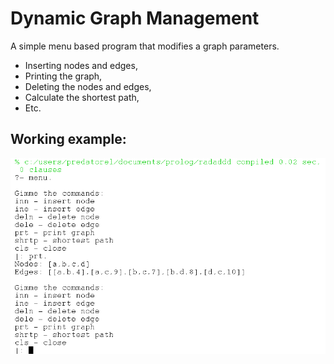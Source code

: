 # Dynamic Graph Management

A simple menu based program that modifies a graph parameters.
* Inserting nodes and edges,
* Printing the graph,
* Deleting the nodes and edges,
* Calculate the shortest path,
* Etc.

## Working example:

![alt text](https://github.com/andrei-voia/dynamic_graph_management/blob/master/example.png "working ex")
